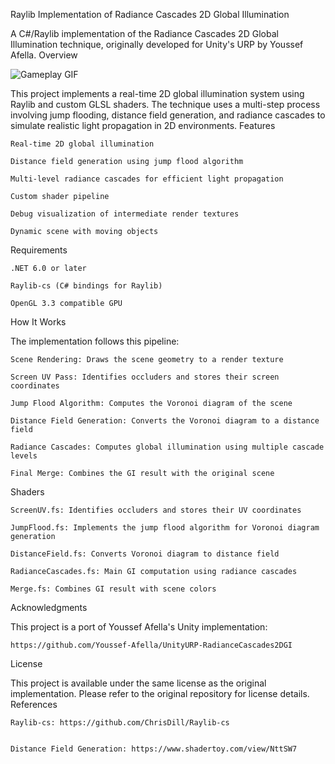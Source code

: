 Raylib Implementation of Radiance Cascades 2D Global Illumination

A C#/Raylib implementation of the Radiance Cascades 2D Global Illumination technique, originally developed for Unity's URP by Youssef Afella.
Overview

![Gameplay GIF](RC2DGI.gif)

This project implements a real-time 2D global illumination system using Raylib and custom GLSL shaders. The technique uses a multi-step process involving jump flooding, distance field generation, and radiance cascades to simulate realistic light propagation in 2D environments.
Features

    Real-time 2D global illumination

    Distance field generation using jump flood algorithm

    Multi-level radiance cascades for efficient light propagation

    Custom shader pipeline

    Debug visualization of intermediate render textures

    Dynamic scene with moving objects

Requirements

    .NET 6.0 or later

    Raylib-cs (C# bindings for Raylib)

    OpenGL 3.3 compatible GPU

How It Works

The implementation follows this pipeline:

    Scene Rendering: Draws the scene geometry to a render texture

    Screen UV Pass: Identifies occluders and stores their screen coordinates

    Jump Flood Algorithm: Computes the Voronoi diagram of the scene

    Distance Field Generation: Converts the Voronoi diagram to a distance field

    Radiance Cascades: Computes global illumination using multiple cascade levels

    Final Merge: Combines the GI result with the original scene

Shaders

    ScreenUV.fs: Identifies occluders and stores their UV coordinates

    JumpFlood.fs: Implements the jump flood algorithm for Voronoi diagram generation

    DistanceField.fs: Converts Voronoi diagram to distance field

    RadianceCascades.fs: Main GI computation using radiance cascades

    Merge.fs: Combines GI result with scene colors

Acknowledgments

This project is a port of Youssef Afella's Unity implementation:

    https://github.com/Youssef-Afella/UnityURP-RadianceCascades2DGI

License

This project is available under the same license as the original implementation. Please refer to the original repository for license details.
References


    Raylib-cs: https://github.com/ChrisDill/Raylib-cs


    Distance Field Generation: https://www.shadertoy.com/view/NttSW7